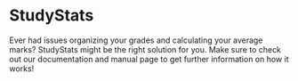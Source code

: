 # StudyStats
Ever had issues organizing your grades and calculating your average marks? StudyStats might be the right solution for you. Make sure to check out our documentation and manual page to get further information on how it works!
